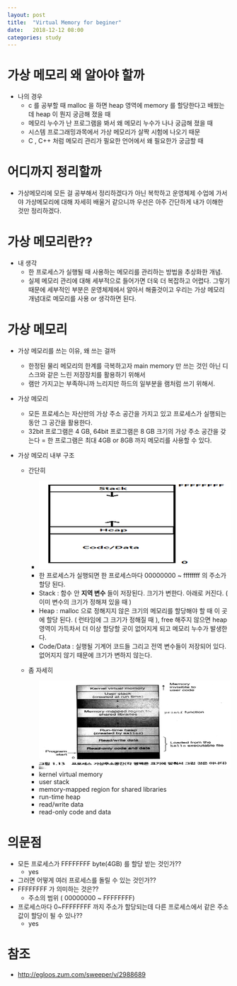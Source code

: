 ```yaml
---
layout: post
title:  "Virtual Memory for beginer"
date:   2018-12-12 08:00
categories: study
---
```


# 가상 메모리 왜 알아야 할까

- 나의 경우
    - c 를 공부할 때 malloc 을 하면 heap 영역에 memory 를 할당한다고 배웠는데 heap 이 뭔지 궁금해 졌을 때
    - 메모리 누수가 난 프로그램을 봐서 왜 메모리 누수가 나나 궁금해 졌을 때
    - 시스템 프로그래밍과목에서 가상 메모리가 살짝 시험에 나오기 때문
    - C , C++ 처럼 메모리 관리가 필요한 언어에서 왜 필요한가 궁금할 때

# 어디까지 정리할까

- 가상메모리에 모든 걸 공부해서 정리하겠다가 아닌 복학하고 운영체제 수업에 가서야 가상메모리에 대해 자세히 배울거 같으니까 우선은 아주 간단하게 내가 이해한 것만 정리하겠다.

# 가상 메모리란??

- 내 생각
    - 한 프로세스가 실행될 때 사용하는 메모리를 관리하는 방법을 추상화한 개념.
    - 실제 메모리 관리에 대해 세부적으로 들어가면 더욱 더 복잡하고 어렵다. 그렇기 때문에 세부적인 부분은 운영체제에서 알아서 해줄것이고 우리는 가상 메모리 개념대로 메모리를 사용 or 생각하면 된다.

# 가상 메모리 

- 가상 메모리를 쓰는 이유, 왜 쓰는 걸까
    - 한정된 물리 메모리의 한계를 극복하고자 main memory 만 쓰는 것인 아닌 디스크와 같은 느린 저장장치를 활용하기 위해서
    - 램만 가지고는 부족하니까 느리지만 하드의 일부분을 램처럼 쓰기 위해서.

- 가상 메모리
    - 모든 프로세스는 자신만의 가상 주소 공간을 가지고 있고 프로세스가 실행되는 동안 그 공간을 활용한다.
    - 32bit 프로그램은 4 GB, 64bit 프로그램은 8 GB 크기의 가상 주소 공간을 갖는다 = 한 프로그램은 최대 4GB or 8GB 까지 메모리를 사용할 수 있다. 

- 가상 메모리 내부 구조
    - 간단히 
        - <img src="/resource/img/virtualmemory_beginer(1).png" width="800px" height="200px">
        - 한 프로세스가 실행되면 한 프로세스마다 00000000 ~ ffffffff 의 주소가 할당 된다.
        - Stack : 함수 안 **지역 변수** 들이 저장된다. 크기가 변한다. 아래로 커진다. ( 이미 변수의 크기가 정해져 있을 때 )
        - Heap : malloc 으로 정해지지 않은 크기의 메모리를 할당해야 할 때 이 곳에 할당 된다. ( 런타임에 그 크기가 정해질 때 ), free 해주지 않으면 heap 영역이 가득차서 더 이상 할당할 곳이 없어지게 되고 메모리 누수가 발생한다.
        - Code/Data : 실행될 기계어 코드들 그리고 전역 변수들이 저장되어 있다. 없어지지 않기 때문에 크기가 변하지 않는다. 
    
    - 좀 자세히
        - <img src="/resource/img/virtualmemory_beginer(2).jpg" width="800px" height="200px">
        - kernel virtual memory
        - user stack
        - memory-mapped region for shared libraries
        - run-time heap
        - read/write data
        - read-only code and data

# 의문점

- 모든 프로세스가 FFFFFFFF byte(4GB) 를 할당 받는 것인가?? 
    - yes
- 그러면 어떻게 여러 프로세스를 돌릴 수 있는 것인가?? 
- FFFFFFFF 가 의미하는 것은?? 
    - 주소의 범위 ( 00000000 ~ FFFFFFFF) 
- 프로세스마다 0~FFFFFFFF 까지 주소가 할당되는데 다른 프로세스에서 같은 주소값이 할당이 될 수 있나?? 
    - yes

# 참조

- http://egloos.zum.com/sweeper/v/2988689